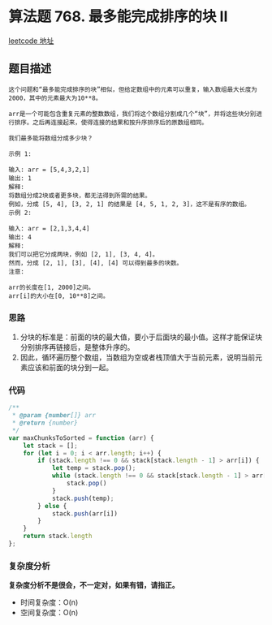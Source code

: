 # 算法题 768. 最多能完成排序的块 II
[leetcode 地址](https://leetcode-cn.com/problems/max-chunks-to-make-sorted-ii/)

## 题目描述

```
这个问题和“最多能完成排序的块”相似，但给定数组中的元素可以重复，输入数组最大长度为2000，其中的元素最大为10**8。

arr是一个可能包含重复元素的整数数组，我们将这个数组分割成几个“块”，并将这些块分别进行排序。之后再连接起来，使得连接的结果和按升序排序后的原数组相同。

我们最多能将数组分成多少块？

示例 1:

输入: arr = [5,4,3,2,1]
输出: 1
解释:
将数组分成2块或者更多块，都无法得到所需的结果。
例如，分成 [5, 4], [3, 2, 1] 的结果是 [4, 5, 1, 2, 3]，这不是有序的数组。
示例 2:

输入: arr = [2,1,3,4,4]
输出: 4
解释:
我们可以把它分成两块，例如 [2, 1], [3, 4, 4]。
然而，分成 [2, 1], [3], [4], [4] 可以得到最多的块数。
注意:

arr的长度在[1, 2000]之间。
arr[i]的大小在[0, 10**8]之间。

```

### 思路

1. 分块的标准是：前面的块的最大值，要小于后面块的最小值。这样才能保证块分别排序再链接后，是整体升序的。
2. 因此，循环遍历整个数组，当数组为空或者栈顶值大于当前元素，说明当前元素应该和前面的块分到一起。


### 代码
```javascript
/**
 * @param {number[]} arr
 * @return {number}
 */
var maxChunksToSorted = function (arr) {
    let stack = [];
    for (let i = 0; i < arr.length; i++) {
        if (stack.length !== 0 && stack[stack.length - 1] > arr[i]) {
            let temp = stack.pop();
            while (stack.length !== 0 && stack[stack.length - 1] > arr[i]) {
                stack.pop()
            }
            stack.push(temp);
        } else {
            stack.push(arr[i])
        }
    }
    return stack.length
};
```
### 复杂度分析
**复杂度分析不是很会，不一定对，如果有错，请指正。**
- 时间复杂度：O(n)
- 空间复杂度：O(n)